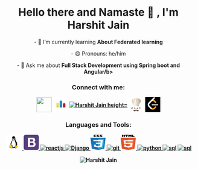 <h1 align="center">Hello there and Namaste 🙏 , I'm Harshit Jain</h1>
<p align ="center">
 - 🌱 I’m currently learning <b>About Federated learning</b></p>
 <p align ="center">- 😄 Pronouns: he/him</p>

<!-- - 👨‍💻 All of my projects are available at   -->

<p align ="center">- 💬 Ask me about <b>Full Stack Development using Spring boot and Angular/b></p>

<!-- <p align ="center">- ⚡ Fun fact <b>Algorithms and Data Structures have more use in dev than it seems</b>
</p> -->
<p align="center">
<h3 align="center">Connect with me:</h3>
<p align="center">
<a href="mailto:in.harshuharshit27@gmail.com" target="blank"><img align="center" src ="https://img.icons8.com/nolan/64/email.png" height="40" width="40" /></a>
<a href="https://codeforces.com/profile/harshit27" target="blank"><img align="center" src="./codeforces-logo.png" alt="Harshit Jain" height="40" width="40" /></a>
<a href="https://www.linkedin.com/in/harshit-jain-809765166/" target="blank"><img align="center" src="https://cdn.worldvectorlogo.com/logos/linkedin-icon.svg" alt="Harshit Jain height="40" width="40" /></a>
<a href="https://www.codechef.com/users/harshit2708_" target="blank"><img align="center" src="./codechef-logo.jpg" alt="Harshit Jain" height="40" width="40" /></a>
<a href="https://leetcode.com/Harshit2708/" target="blank"><img align="center" src="./leetcode-log.png" alt="Harshit Jain" height="40" width="40" /></a>
</p>
</p>

<h3 align="center">Languages and Tools:</h3>
<p align="center"> 
<a href="https://www.linux.org" target="_blank"> <img src="./Linux.png" alt="linux" width="45" height="40"/> </a>
 <a href="https://getbootstrap.com" target="_blank"> <img src="./bootstrap-4.svg" alt="bootstrap" width="40" height="40"/> </a>
<a href="https://reactjs.org/" target="_blank"> <img src="https://www.vectorlogo.zone/logos/reactjs/reactjs-icon.svg" alt="reactjs" width="40" height="40"/> </a> 
<a href="https://www.djangoproject.com/" target="_blank"> <img src="https://www.djangoproject.com/m/img/logos/django-logo-negative.png" alt="Django" width="40" height="40"/> </a> 
<a href="https://www.w3schools.com/css/" target="_blank"> <img src="./css-5.svg" alt="css3" width="40" height="40"/> </a>
<a href="https://git-scm.com/" target="_blank"> <img src="https://www.vectorlogo.zone/logos/git-scm/git-scm-icon.svg" alt="git" width="40" height="40"/> </a> 
<a href="https://www.w3.org/html/" target="_blank"> <img src="./html5.svg" alt="html5" width="40" height="40"/> </a> <a href="https://www.python.org" target="_blank"> <img src="https://upload.wikimedia.org/wikipedia/commons/thumb/c/c3/Python-logo-notext.svg/110px-Python-logo-notext.svg.png" alt="python" width="40" height="40"/> </a> <a href="https://www.electronjs.org/" target="_blank"> 
</a> <a href="#"><img src="https://w7.pngwing.com/pngs/167/148/png-transparent-microsoft-azure-sql-database-microsoft-sql-server-database-blue-text-logo-thumbnail.png" alt="sql" width="40" height="40"/></a>
<a href="https://www.tensorflow.org/learn"><img src="https://upload.wikimedia.org/wikipedia/commons/thumb/1/11/TensorFlowLogo.svg/1200px-TensorFlowLogo.svg.png" alt="sql" width="40" height="40"/></a>
 </p>
<p align="center"><img align="center" src="https://github-readme-stats.vercel.app/api/top-langs/?username=harshit-2708&layout=compact" alt="Harshit Jain" /></p>


